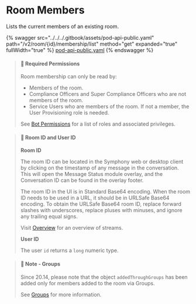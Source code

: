 # Room Members

Lists the current members of an existing room.

{% swagger src="../../../.gitbook/assets/pod-api-public.yaml" path="/v2/room/{id}/membership/list" method="get" expanded="true" fullWidth="true" %}
[pod-api-public.yaml](../../../.gitbook/assets/pod-api-public.yaml)
{% endswagger %}

> #### 🚧 Required Permissions
>
> Room membership can only be read by:
>
> * Members of the room.
> * Compliance Officers and Super Compliance Officers who are not members of the room.
> * Service Users who are members of the room. If not a member, the User Provisioning role is needed.
>
> See [Bot Permissions](https://docs.developers.symphony.com/building-bots-on-symphony/configuration/bot-permissions) for a list of roles and associated privileges.

> #### 📘 Room ID and User ID
>
> **Room ID**
>
> The room ID can be located in the Symphony web or desktop client by clicking on the timestamp of any message in the conversation. This will open the Message Status module overlay, and the Conversation ID can be found in the overlay footer.
>
> The room ID in the UI is in Standard Base64 encoding. When the room ID needs to be used in a URL, it should be in URLSafe Base64 encoding. To obtain the URLSafe Base64 room ID, replace forward slashes with underscores, replace pluses with minuses, and ignore any trailing equal signs.
>
> Visit [Overview](https://docs.developers.symphony.com/building-bots-on-symphony/datafeed/overview-of-streams) for an overview of streams.
>
> **User ID**
>
> The user `id` returns a `long` numeric type.

> #### 📘 Note - Groups
>
> Since 20.14, please note that the object `addedThroughGroups` has been added only for members added to the room via Groups.
>
> See [Groups](../../groups-distribution-lists/) for more information.
